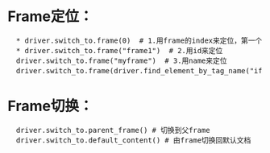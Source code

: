 # Frame定位：
<pre>
  * driver.switch_to.frame(0)  # 1.用frame的index来定位，第一个是0
  * driver.switch_to.frame("frame1")  # 2.用id来定位
  driver.switch_to.frame("myframe")  # 3.用name来定位
  driver.switch_to.frame(driver.find_element_by_tag_name("iframe"))  # 4.用WebElement对象来定位
</pre>
# Frame切换：
<pre>
  driver.switch_to.parent_frame() # 切换到父frame
  driver.switch_to.default_content() # 由frame切换回默认文档
</pre>
